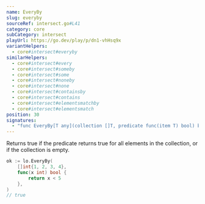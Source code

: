 ```yaml
---
name: EveryBy
slug: everyby
sourceRef: intersect.go#L41
category: core
subCategory: intersect
playUrl: https://go.dev/play/p/dn1-vhHsq9x
variantHelpers:
  - core#intersect#everyby
similarHelpers:
  - core#intersect#every
  - core#intersect#someby
  - core#intersect#some
  - core#intersect#noneby
  - core#intersect#none
  - core#intersect#containsby
  - core#intersect#contains
  - core#intersect#elementsmatchby
  - core#intersect#elementsmatch
position: 30
signatures:
  - "func EveryBy[T any](collection []T, predicate func(item T) bool) bool"
---
```


Returns true if the predicate returns true for all elements in the collection, or if the collection is empty.

```go
ok := lo.EveryBy(
    []int{1, 2, 3, 4},
    func(x int) bool {
        return x < 5
    },
)
// true
```


